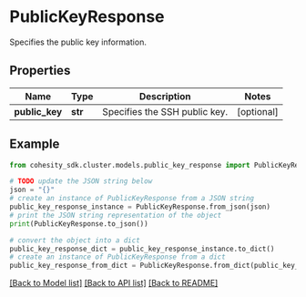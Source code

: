 # PublicKeyResponse

Specifies the public key information.

## Properties

Name | Type | Description | Notes
------------ | ------------- | ------------- | -------------
**public_key** | **str** | Specifies the SSH public key. | [optional] 

## Example

```python
from cohesity_sdk.cluster.models.public_key_response import PublicKeyResponse

# TODO update the JSON string below
json = "{}"
# create an instance of PublicKeyResponse from a JSON string
public_key_response_instance = PublicKeyResponse.from_json(json)
# print the JSON string representation of the object
print(PublicKeyResponse.to_json())

# convert the object into a dict
public_key_response_dict = public_key_response_instance.to_dict()
# create an instance of PublicKeyResponse from a dict
public_key_response_from_dict = PublicKeyResponse.from_dict(public_key_response_dict)
```
[[Back to Model list]](../README.md#documentation-for-models) [[Back to API list]](../README.md#documentation-for-api-endpoints) [[Back to README]](../README.md)


